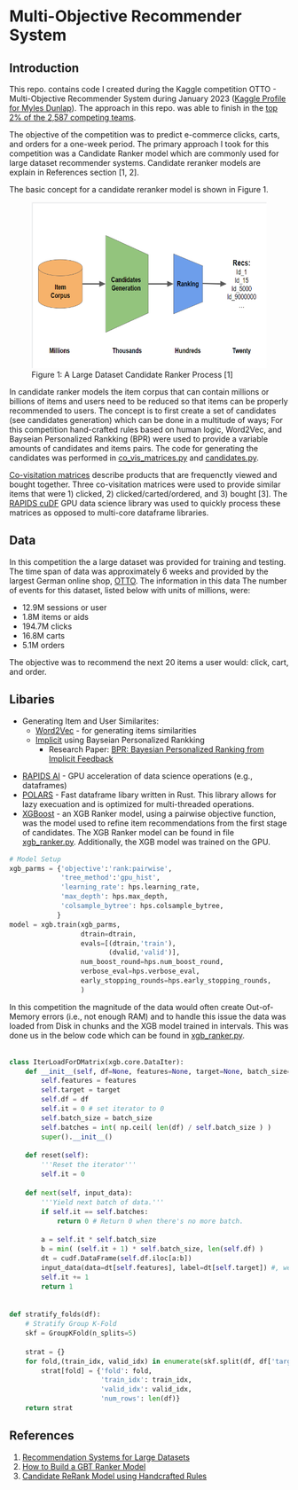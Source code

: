 # Multi-Objective Recommender System

## Introduction
This repo. contains code I created during the Kaggle competition OTTO - Multi-Objective Recommender System during January 2023 ([Kaggle Profile for Myles Dunlap](https://www.kaggle.com/dunlap0924)). The approach in this repo. was able to finish in the [top 2% of the 2,587 competing teams](https://www.kaggle.com/competitions/otto-recommender-system/leaderboard). 

The objective of the competition was to predict e-commerce clicks, carts, and orders for a one-week period. The primary approach I took for this competition was a Candidate Ranker model which are commonly used for large dataset recommender systems. Candidate reranker models are explain in References section [1, 2]. 

The basic concept for a candidate reranker model is shown in Figure 1.

<figure>
<img src="./imgs/candidate_ranker.png" width="500" height="300">
<figcaption>
Figure 1:  A Large Dataset Candidate Ranker Process [1]</figcaption>
</figure>

In candidate ranker models the item corpus that can contain millions or billions of items and users need to be reduced so that items can be properly recommended to users. The concept is to first create a set of candidates (see candidates generation) which can be done in a multitude of ways; For this competition hand-crafted rules based on human logic, Word2Vec, and Bayseian Personalized Rankking (BPR) were used to provide a variable amounts of candidates and items pairs. The code for generating the candidates was performed in [co_vis_matrices.py](./utils/processing/co_vis_matrices.py) and [candidates.py](./utils/processing/candidates.py).

[Co-visitation matrices](https://www.kaggle.com/code/vslaykovsky/co-visitation-matrix) describe products that are frequenctly viewed and bought together. Three co-visitation matrices were used to provide similar items that were 1) clicked, 2) clicked/carted/ordered, and 3) bought [3]. The [RAPIDS cuDF](https://rapids.ai/) GPU data science library was used to quickly process these matrices as opposed to multi-core dataframe libraries.  

## Data

In this competition the a large dataset was provided for training and testing. The time span of data was approximately 6 weeks and provided by the largest German online shop, [OTTO](https://www.otto.de/). The information in this data The number of events for this dataset, listed below with units of millions, were:
- 12.9M sessions or user
- 1.8M items or aids
- 194.7M clicks
- 16.8M carts
- 5.1M orders


The objective was to recommend the next 20 items a user would: click, cart, and order. 

## Libaries
* Generating Item and User Similarites:
    - [Word2Vec](https://radimrehurek.com/gensim/models/word2vec.html) - for generating items similarities
    - [Implicit](https://github.com/benfred/implicit) using Bayseian Personalized Rankking
        - Research Paper: [BPR: Bayesian Personalized Ranking from Implicit Feedback](https://arxiv.org/pdf/1205.2618.pdf)

- [RAPIDS AI](https://rapids.ai/) - GPU acceleration of data science operations (e.g., dataframes) 
- [POLARS](https://github.com/pola-rs/polars) - Fast dataframe libary written in Rust. This library allows for lazy execuation and is optimized for multi-threaded operations.  
- [XGBoost](https://xgboost.readthedocs.io/en/stable/index.html#) - an XGB Ranker model, using a pairwise objective function, was the model used to refine item recommendations from the first stage of candidates. The XGB Ranker model can be found in file [xgb_ranker.py](./utils/models/xgb_ranker.py). Additionally, the XGB model was trained on the GPU.

```python
# Model Setup
xgb_parms = {'objective':'rank:pairwise',
             'tree_method':'gpu_hist',
             'learning_rate': hps.learning_rate,
             'max_depth': hps.max_depth,
             'colsample_bytree': hps.colsample_bytree,
            }
model = xgb.train(xgb_parms, 
                  dtrain=dtrain,
                  evals=[(dtrain,'train'),
                         (dvalid,'valid')],
                  num_boost_round=hps.num_boost_round,
                  verbose_eval=hps.verbose_eval,
                  early_stopping_rounds=hps.early_stopping_rounds,
                  )
```

In this competition the magnitude of the data would often create Out-of-Memory errors (i.e., not enough RAM) and to handle this issue the data was loaded from Disk in chunks and the XGB model trained in intervals. This was done us in the below code which can be found in [xgb_ranker.py](./utils/models/xgb_ranker.py).

```python 

class IterLoadForDMatrix(xgb.core.DataIter):
    def __init__(self, df=None, features=None, target=None, batch_size=256*1024):
        self.features = features
        self.target = target
        self.df = df
        self.it = 0 # set iterator to 0
        self.batch_size = batch_size
        self.batches = int( np.ceil( len(df) / self.batch_size ) )
        super().__init__()

    def reset(self):
        '''Reset the iterator'''
        self.it = 0

    def next(self, input_data):
        '''Yield next batch of data.'''
        if self.it == self.batches:
            return 0 # Return 0 when there's no more batch.
        
        a = self.it * self.batch_size
        b = min( (self.it + 1) * self.batch_size, len(self.df) )
        dt = cudf.DataFrame(self.df.iloc[a:b])
        input_data(data=dt[self.features], label=dt[self.target]) #, weight=dt['weight'])
        self.it += 1
        return 1


def stratify_folds(df):
    # Stratify Group K-Fold
    skf = GroupKFold(n_splits=5)

    strat = {}
    for fold,(train_idx, valid_idx) in enumerate(skf.split(df, df['target'], groups=df['session'])):
        strat[fold] = {'fold': fold,
                       'train_idx': train_idx,
                       'valid_idx': valid_idx,
                       'num_rows': len(df)}
    return strat
```

## References
1. [Recommendation Systems for Large Datasets](https://www.kaggle.com/competitions/otto-recommender-system/discussion/364721)
2. [How to Build a GBT Ranker Model](https://www.kaggle.com/competitions/otto-recommender-system/discussion/370210)
3. [Candidate ReRank Model using Handcrafted Rules](https://www.kaggle.com/code/cdeotte/candidate-rerank-model-lb-0-575)

